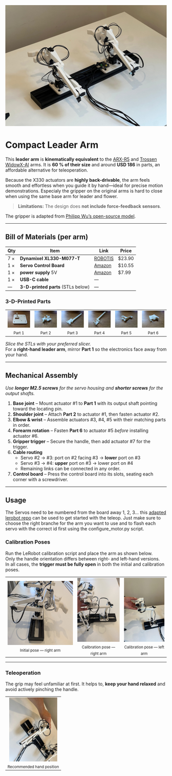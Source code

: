 <p align="center">
  <img src="images/Intro_image.jpeg" width="600"/>
</p>

# Compact Leader Arm

This **leader arm** is **kinematically equivalent** to the [ARX-R5](https://arx-x.com/?product/22.html) and [Trossen WidowX-AI](https://www.trossenrobotics.com/widowx-ai) arms.
It is **60 % of their size** and around **USD 186** in parts, an affordable alternative for teleoperation.

Because the X330 actuators are **highly back-drivable**, the arm feels smooth and effortless when you guide it by hand—ideal for precise motion demonstrations. Especialy the gripper on the original arms is hard to close when using the same base arm for leader and flower.  
> **Limitations:** The design does **not include force-feedback sensors**.

The gripper is adapted from [Philipp Wu’s open-source model](<https://github.com/wuphilipp/gello_mechanical>).

---

## Bill of Materials (per arm)

| Qty | Item | Link | Price |
|-----|------|------|-------|
| 7 × | **Dynamixel XL330-M077-T** | [ROBOTIS](<https://en.robotis.com/shop_en/item.php?it_id=902-0162-000>) | $23.90
| 1 × | **Servo Control Board**| [Amazon](<https://www.amazon.com/dp/B0CTMM4LWK>) | $10.55 |
| 1 × | **power supply** 5V | [Amazon](<https://www.amazon.com/dp/B09W8X9VGK>) | $7.99 |
| 1 × | **USB-C cable** | — |
| —   | **3-D-printed parts** (STLs below) | — |

### 3-D-Printed Parts

<table>
  <tr>
    <td align="center"><img src="images/part_1.jpeg" width="150"/><br><sub>Part 1</sub></td>
    <td align="center"><img src="images/part_2.jpeg" width="150"/><br><sub>Part 2</sub></td>
    <td align="center"><img src="images/part_3.jpeg" width="150"/><br><sub>Part 3</sub></td>
    <td align="center"><img src="images/part_4.jpeg" width="150"/><br><sub>Part 4</sub></td>
    <td align="center"><img src="images/part_5.jpeg" width="150"/><br><sub>Part 5</sub></td>
    <td align="center"><img src="images/part_6.jpeg" width="150"/><br><sub>Part 6</sub></td>
  </tr>
</table>

*Slice the STLs with your preferred slicer.*  
For a **right-hand leader arm**, mirror **Part 1** so the electronics face away from your hand.

---

## Mechanical Assembly

*Use **longer M2.5 screws** for the servo housing and **shorter screws** for the output shafts.*

1. **Base joint** – Mount actuator #1 to **Part 1** with its output shaft pointing toward the locating pin.  
2. **Shoulder joint** – Attach **Part 2** to actuator #1, then fasten actuator #2.  
3. **Elbow & wrist** – Assemble actuators #3, #4, #5 with their matching parts in order.  
4. **Forearm rotation** – Fasten **Part 6** to actuator #5 *before* installing actuator #6.  
5. **Gripper trigger** – Secure the handle, then add actuator #7 for the trigger.  
6. **Cable routing**  
   - Servo #2 → #3: port on #2 facing #3 → **lower** port on #3  
   - Servo #3 → #4: **upper** port on #3 → lower port on #4  
   - Remaining links can be connected in any order.  
7. **Control board** – Press the control board into its slots, seating each corner with a screwdriver.

---
## Usage
The Servos need to be numbered from the board away 1, 2, 3... this [adapted lerobot repo](https://github.com/robot-learning-co/lerobot/tree/main) 
 can be used to get started with the teleop. Just make sure to choose the right branche for the arm you want to use and to flash each servo with the correct id first using the configure_motor.py script. 

### Calibration Poses

Run the LeRobot calibration script and place the arm as shown below.  
Only the handle orientation differs between right- and left-hand versions.  
In all cases, the **trigger must be fully open** in both the initial and calibration poses.

<table>
  <tr>
    <td align="center">
      <img src="images/initial_position.jpeg" height="200"><br>
      <sub>Initial pose — right arm</sub>
    </td>
    <td align="center">
      <img src="images/calibration_position_right.jpeg" height="200"><br>
      <sub>Calibration pose — right arm</sub>
    </td>
    <td align="center">
      <img src="images/calibration_position_left.jpeg" height="200"><br>
      <sub>Calibration pose — left arm</sub>
    </td>
  </tr>
</table>

---

### Teleoperation

The grip may feel unfamiliar at first. It helps to, **keep your hand relaxed** and avoid actively pinching the handle.

<table>
  <tr>
    <td align="center">
      <img src="images/hand_pos.jpeg" height="200"><br>
      <sub>Recommended hand position</sub>
    </td>
  </tr>
</table>